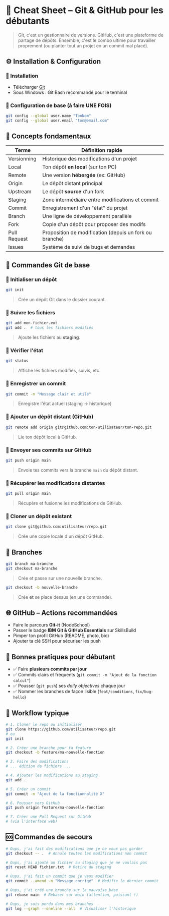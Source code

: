 # 🧾 Cheat Sheet – Git & GitHub pour les débutants

> Git, c'est un gestionnaire de versions. GitHub, c'est une plateforme de partage de dépôts. Ensemble, c'est le combo ultime pour travailler proprement (ou planter tout un projet en un commit mal placé).

## ⚙️ Installation & Configuration

### 🔹 Installation
- Télécharger [Git](https://git-scm.com/)
- Sous Windows : Git Bash recommandé pour le terminal

### 🔹 Configuration de base (à faire UNE FOIS)
```bash
git config --global user.name "TonNom"
git config --global user.email "ton@email.com"
```

## 🔁 Concepts fondamentaux

| Terme | Définition rapide |
|-------|------------------|
| Versionning | Historique des modifications d'un projet |
| Local | Ton dépôt **en local** (sur ton PC) |
| Remote | Une version **hébergée** (ex: GitHub) |
| Origin | Le dépôt distant principal |
| Upstream | Le dépôt **source** d'un fork |
| Staging | Zone intermédiaire entre modifications et commit |
| Commit | Enregistrement d'un "état" du projet |
| Branch | Une ligne de développement parallèle |
| Fork | Copie d'un dépôt pour proposer des modifs |
| Pull Request | Proposition de modification (depuis un fork ou branche) |
| Issues | Système de suivi de bugs et demandes |

## 🚀 Commandes Git de base

### 🔹 Initialiser un dépôt
```bash
git init
```
> Crée un dépôt Git dans le dossier courant.

### 🔹 Suivre les fichiers
```bash
git add mon-fichier.ext
git add .  # tous les fichiers modifiés
```
> Ajoute les fichiers au **staging**.

### 🔹 Vérifier l'état
```bash
git status
```
> Affiche les fichiers modifiés, suivis, etc.

### 🔹 Enregistrer un commit
```bash
git commit -m "Message clair et utile"
```
> Enregistre l'état actuel (staging → historique)

### 🔹 Ajouter un dépôt distant (GitHub)
```bash
git remote add origin git@github.com:ton-utilisateur/ton-repo.git
```
> Lie ton dépôt local à GitHub.

### 🔹 Envoyer ses commits sur GitHub
```bash
git push origin main
```
> Envoie tes commits vers la branche `main` du dépôt distant.

### 🔹 Récupérer les modifications distantes
```bash
git pull origin main
```
> Récupère et fusionne les modifications de GitHub.

### 🔹 Cloner un dépôt existant
```bash
git clone git@github.com:utilisateur/repo.git
```
> Crée une copie locale d'un dépôt GitHub.

## 🌿 Branches

```bash
git branch ma-branche
git checkout ma-branche
```
> Crée et passe sur une nouvelle branche.

```bash
git checkout -b nouvelle-branche
```
> Crée **et** se place dessus (en une commande).

## 🌐 GitHub – Actions recommandées

* Faire le parcours **Git-it** (NodeSchool)
* Passer le badge **IBM Git & GitHub Essentials** sur SkillsBuild
* Pimper ton profil GitHub (README, photo, bio)
* Ajouter ta clé SSH pour sécuriser les push

## 📅 Bonnes pratiques pour débutant

* ✅ Faire **plusieurs commits par jour**
* ✅ Commits clairs et fréquents (`git commit -m "Ajout de la fonction calcul"`)
* ✅ Pousser (`git push`) ses *daily objectives* chaque jour
* ✅ Nommer les branches de façon lisible (`feat/conditions`, `fix/bug-hello`)

## 🧠 Workflow typique

```bash
# 1. Cloner le repo ou initialiser
git clone https://github.com/utilisateur/repo.git
# ou
git init

# 2. Créer une branche pour ta feature
git checkout -b feature/ma-nouvelle-fonction

# 3. Faire des modifications
# ... édition de fichiers ...

# 4. Ajouter les modifications au staging
git add .

# 5. Créer un commit
git commit -m "Ajout de la fonctionnalité X"

# 6. Pousser vers GitHub
git push origin feature/ma-nouvelle-fonction

# 7. Créer une Pull Request sur GitHub
# (via l'interface web)
```

## 🆘 Commandes de secours

```bash
# Oups, j'ai fait des modifications que je ne veux pas garder
git checkout -- .  # Annule toutes les modifications non commit

# Oups, j'ai ajouté un fichier au staging que je ne voulais pas
git reset HEAD fichier.txt  # Retire du staging

# Oups, j'ai fait un commit que je veux modifier
git commit --amend -m "Message corrigé"  # Modifie le dernier commit

# Oups, j'ai créé une branche sur la mauvaise base
git rebase main  # Rebaser sur main (attention, puissant !)

# Oups, je suis perdu dans mes branches
git log --graph --oneline --all  # Visualiser l'historique
```